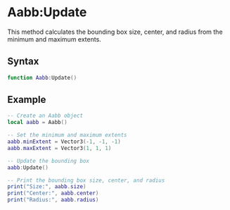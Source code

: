 # Aabb:Update

This method calculates the bounding box size, center, and radius from the minimum and maximum extents.

## Syntax

```lua
function Aabb:Update()
```

## Example

```lua
-- Create an Aabb object
local aabb = Aabb()

-- Set the minimum and maximum extents
aabb.minExtent = Vector3(-1, -1, -1)
aabb.maxExtent = Vector3(1, 1, 1)

-- Update the bounding box
aabb:Update()

-- Print the bounding box size, center, and radius
print("Size:", aabb.size)
print("Center:", aabb.center)
print("Radius:", aabb.radius)
```